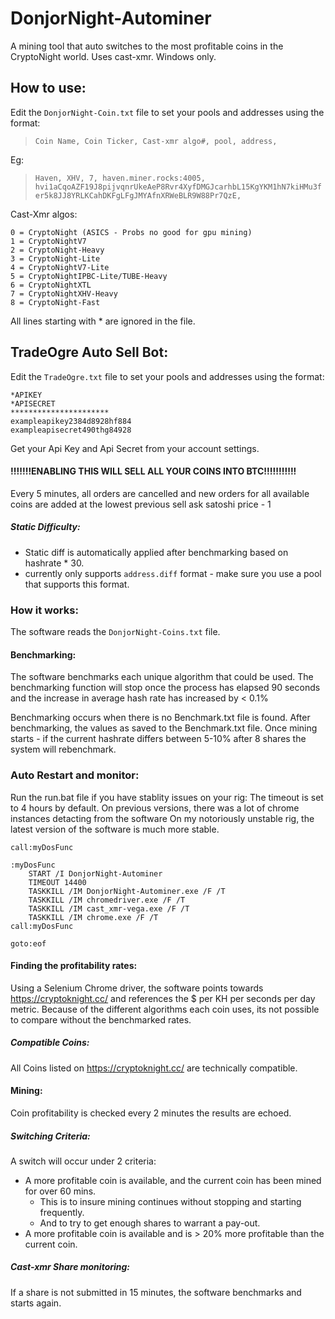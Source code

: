 # DonjorNight-Autominer
A mining tool that auto switches to the most profitable coins in the CryptoNight world. Uses cast-xmr. Windows only.

## How to use:
Edit the `DonjorNight-Coin.txt` file to set your pools and addresses using the format:

>`Coin Name, Coin Ticker, Cast-xmr algo#, pool, address,`

Eg: 
>`Haven, XHV, 7, haven.miner.rocks:4005, hvi1aCqoAZF19J8pijvqnrUkeAeP8Rvr4XyfDMGJcarhbL15KgYKM1hN7kiHMu3fer5k8JJ8YRLKCahDKFgLFgJMYAfnXRWeBLR9W88Pr7QzE,`

Cast-Xmr algos:
```
0 = CryptoNight (ASICS - Probs no good for gpu mining) 
1 = CryptoNightV7
2 = CryptoNight-Heavy
3 = CryptoNight-Lite
4 = CryptoNightV7-Lite
5 = CryptoNightIPBC-Lite/TUBE-Heavy
6 = CryptoNightXTL
7 = CryptoNightXHV-Heavy
8 = CryptoNight-Fast
```

All lines starting with * are ignored in the file.

## TradeOgre Auto Sell Bot:
Edit the `TradeOgre.txt` file to set your pools and addresses using the format:
```
*APIKEY
*APISECRET
**********************
exampleapikey2384d8928hf884
exampleapisecret490thg84928
```
Get your Api Key and Api Secret from your account settings.

#### !!!!!!!ENABLING THIS WILL SELL ALL YOUR COINS INTO BTC!!!!!!!!!!!
Every 5 minutes, all orders are cancelled and new orders for all available coins are added at the lowest previous sell ask satoshi price - 1 

##### Static Difficulty:
- Static diff is automatically applied after benchmarking based on hashrate * 30.
- currently only supports `address.diff` format - make sure you use a pool that supports this format.

### How it works:
The software reads the `DonjorNight-Coins.txt` file.

#### Benchmarking:
The software benchmarks each unique algorithm that could be used.
The benchmarking function will stop once the process has elapsed 90 seconds and the increase in average hash rate has increased by < 0.1%

Benchmarking occurs when there is no Benchmark.txt file is found.
After benchmarking, the values as saved to the Benchmark.txt file. 
Once mining starts - if the current hashrate differs between 5-10% after 8 shares the system will rebenchmark.

### Auto Restart and monitor:

Run the run.bat file if you have stablity issues on your rig:
The timeout is set to 4 hours by default. 
On previous versions, there was a lot of chrome instances detacting from the software
On my notoriously unstable rig, the latest version of the software is much more stable.
```
call:myDosFunc

:myDosFunc
	START /I DonjorNight-Autominer
	TIMEOUT 14400
	TASKKILL /IM DonjorNight-Autominer.exe /F /T
	TASKKILL /IM chromedriver.exe /F /T
	TASKKILL /IM cast_xmr-vega.exe /F /T
	TASKKILL /IM chrome.exe /F /T
call:myDosFunc

goto:eof
```

#### Finding the profitability rates:
Using a Selenium Chrome driver, the software points towards https://cryptoknight.cc/ and references the $ per KH per seconds per day metric. Because of the different algorithms each coin uses, its not possible to compare without the benchmarked rates.
##### Compatible Coins:
All Coins listed on https://cryptoknight.cc/ are technically compatible.

#### Mining:
Coin profitability is checked every 2 minutes the results are echoed.
##### Switching Criteria:
A switch will occur under 2 criteria:
- A more profitable coin is available, and the current coin has been mined for over 60 mins.
  - This is to insure mining continues without stopping and starting frequently.
  - And to try to get enough shares to warrant a pay-out.
- A more profitable coin is available and is > 20% more profitable than the current coin.

##### Cast-xmr Share monitoring:
If a share is not submitted in 15 minutes, the software benchmarks and starts again.
